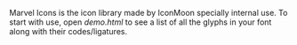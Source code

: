 Marvel Icons is the icon library made by IconMoon specially internal use. To start with use, open *demo.html* to see a list of all the glyphs in your font along with their codes/ligatures.

